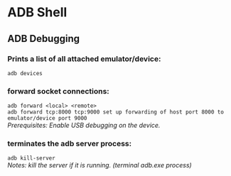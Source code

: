 # ADB Shell

## ADB Debugging
### Prints a list of all attached emulator/device:
`adb devices`  

### forward socket connections:
`adb forward <local> <remote>`  
`adb forward tcp:8000 tcp:9000 set up forwarding of host port 8000 to emulator/device port 9000`  
*Prerequisites: Enable USB debugging on the device.*

### terminates the adb server process:
`adb kill-server`  
*Notes: kill the server if it is running. (terminal adb.exe process)*
